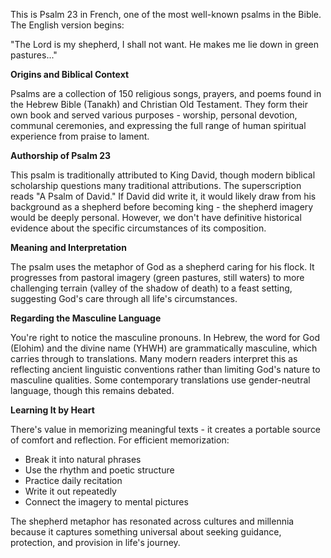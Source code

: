 This is Psalm 23 in French, one of the most well-known psalms in the Bible. The English version begins:

"The Lord is my shepherd, I shall not want.
He makes me lie down in green pastures..."

**Origins and Biblical Context**

Psalms are a collection of 150 religious songs, prayers, and poems found in the Hebrew Bible (Tanakh) and Christian Old Testament. They form their own book and served various purposes - worship, personal devotion, communal ceremonies, and expressing the full range of human spiritual experience from praise to lament.

**Authorship of Psalm 23**

This psalm is traditionally attributed to King David, though modern biblical scholarship questions many traditional attributions. The superscription reads "A Psalm of David." If David did write it, it would likely draw from his background as a shepherd before becoming king - the shepherd imagery would be deeply personal. However, we don't have definitive historical evidence about the specific circumstances of its composition.

**Meaning and Interpretation**

The psalm uses the metaphor of God as a shepherd caring for his flock. It progresses from pastoral imagery (green pastures, still waters) to more challenging terrain (valley of the shadow of death) to a feast setting, suggesting God's care through all life's circumstances.

**Regarding the Masculine Language**

You're right to notice the masculine pronouns. In Hebrew, the word for God (Elohim) and the divine name (YHWH) are grammatically masculine, which carries through to translations. Many modern readers interpret this as reflecting ancient linguistic conventions rather than limiting God's nature to masculine qualities. Some contemporary translations use gender-neutral language, though this remains debated.

**Learning It by Heart**

There's value in memorizing meaningful texts - it creates a portable source of comfort and reflection. For efficient memorization:
- Break it into natural phrases
- Use the rhythm and poetic structure 
- Practice daily recitation
- Write it out repeatedly
- Connect the imagery to mental pictures

The shepherd metaphor has resonated across cultures and millennia because it captures something universal about seeking guidance, protection, and provision in life's journey.